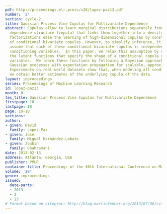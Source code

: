 ```yaml
---
pdf: http://proceedings.mlr.press/v28/lopez-paz13.pdf
number: '2'
section: cycle-2
title: Gaussian Process Vine Copulas for Multivariate Dependence
abstract: Copulas allow to learn marginal distributions separately from the multivariate
  dependence structure (copula) that links them together into a density function.  Vine
  factorizations ease the learning of high-dimensional copulas by constructing a hierarchy
  of conditional bivariate copulas. However, to simplify inference, it is common to
  assume that each of these conditional bivariate copulas is independent from its
  conditioning variables.  In this paper, we relax this assumption by discovering
  the latent functions that specify the shape of a conditional copula given its conditioning
  variables.  We learn these functions by following a Bayesian approach based on sparse
  Gaussian processes with expectation propagation for scalable, approximate inference.
  Experiments on real-world datasets show that, when modeling all conditional dependencies,
  we obtain better estimates of the underlying copula of the data.
layout: inproceedings
series: Proceedings of Machine Learning Research
id: lopez-paz13
month: 0
tex_title: Gaussian Process Vine Copulas for Multivariate Dependence
firstpage: 10
lastpage: 18
page: 10-18
sections: 
author:
- given: David
  family: Lopez-Paz
- given: Jose
  family: Miguel Hernández-Lobato
- given: Zoubin
  family: Ghahramani
date: 2013-02-13
address: Atlanta, Georgia, USA
publisher: PMLR
container-title: Proceedings of the 30th International Conference on Machine Learning
volume: '28'
genre: inproceedings
issued:
  date-parts:
  - 2013
  - 2
  - 13
# Format based on citeproc: http://blog.martinfenner.org/2013/07/30/citeproc-yaml-for-bibliographies/
---
```

